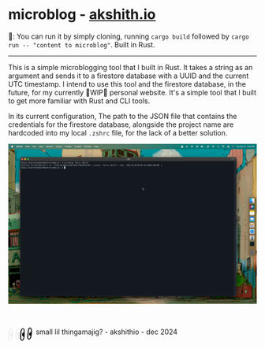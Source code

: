 # microblog - [akshith.io](https://akshith.io)

🔨: You can run it by simply cloning, running `cargo build` followed by `cargo run -- "content to microblog"`. Built in Rust.
***

This is a simple microblogging tool that I built in Rust. It takes a string as an argument and sends it to a firestore database with a UUID and the current UTC timestamp. I intend to use this tool and the firestore database, in the future, for my currently 🚧WIP🚧 personal website.  It's a simple tool that I built to get more familiar with Rust and CLI tools.

In its current configuration, The path to the JSON file that contains the credentials for the firestore database, alongside the project name are hardcoded into my local `.zshrc` file, for the lack of a better solution.

![Preview image of what I built. It shows a terminal with the comamnd "microblog 'Hello, World!" that shows successfull execution](./akshithio/preview.png)

<br />

&nbsp;<img src="./akshithio/light-logo.png#gh-dark-mode-only" alt="Logo of Boilerexams" width ="24px" align = "left" /><img src="./akshithio/dark-logo.png#gh-light-mode-only" alt="Logo of Boilerexams" width ="24px" align = "left" />   small lil thingamajig? - akshithio - dec 2024 
